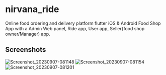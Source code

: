# nirvana_ride

Online food ordering and delivery platform flutter iOS & Android Food Shop App with a Admin Web panel, Ride app, User app, Seller{food shop owner/Manager) app.

## Screenshots

![Screenshot_20230907-081148](https://github.com/KazunguDev/nirvana_ride/assets/88532016/95f248d7-4e5c-41c4-91ce-c633516f443c)
![Screenshot_20230907-081154](https://github.com/KazunguDev/nirvana_ride/assets/88532016/dc9096bc-1bcf-4641-b6b9-3872cc4df63f)
![Screenshot_20230907-081201](https://github.com/KazunguDev/nirvana_ride/assets/88532016/651a1797-804b-4436-a2df-1d147d036023)
